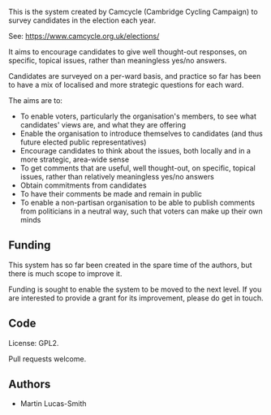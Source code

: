 This is the system created by Camcycle (Cambridge Cycling Campaign) to survey candidates in the election each year.

See: https://www.camcycle.org.uk/elections/

It aims to encourage candidates to give well thought-out responses, on specific, topical issues, rather than meaningless yes/no answers.

Candidates are surveyed on a per-ward basis, and practice so far has been to have a mix of localised and more strategic questions for each ward.

The aims are to:

* To enable voters, particularly the organisation's members, to see what candidates' views are, and what they are offering
* Enable the organisation to introduce themselves to candidates (and thus future elected public representatives)
* Encourage candidates to think about the issues, both locally and in a more strategic, area-wide sense
* To get comments that are useful, well thought-out, on specific, topical issues, rather than relatively meaningless yes/no answers
* Obtain commitments from candidates
* To have their comments be made and remain in public
* To enable a non-partisan organisation to be able to publish comments from politicians in a neutral way, such that voters can make up their own minds


## Funding

This system has so far been created in the spare time of the authors, but there is much scope to improve it.

Funding is sought to enable the system to be moved to the next level. If you are interested to provide a grant for its improvement, please do get in touch.


## Code

License: GPL2.

Pull requests welcome.


## Authors

* Martin Lucas-Smith


